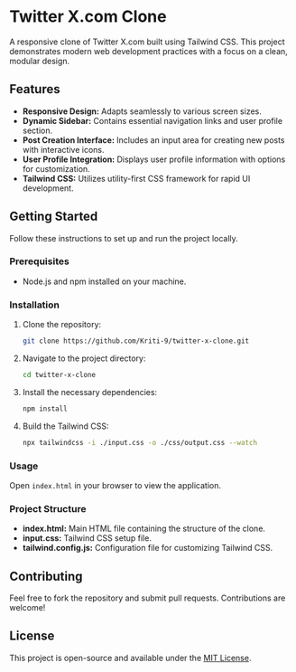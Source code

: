 # Twitter X.com Clone

A responsive clone of Twitter X.com built using Tailwind CSS. This project demonstrates modern web development practices with a focus on a clean, modular design.

## Features

- **Responsive Design:** Adapts seamlessly to various screen sizes.
- **Dynamic Sidebar:** Contains essential navigation links and user profile section.
- **Post Creation Interface:** Includes an input area for creating new posts with interactive icons.
- **User Profile Integration:** Displays user profile information with options for customization.
- **Tailwind CSS:** Utilizes utility-first CSS framework for rapid UI development.

## Getting Started

Follow these instructions to set up and run the project locally.

### Prerequisites

- Node.js and npm installed on your machine.

### Installation

1. Clone the repository:

   ```bash
   git clone https://github.com/Kriti-9/twitter-x-clone.git
   ```

2. Navigate to the project directory:

   ```bash
   cd twitter-x-clone
   ```

3. Install the necessary dependencies:

   ```bash
   npm install
   ```

4. Build the Tailwind CSS:

   ```bash
   npx tailwindcss -i ./input.css -o ./css/output.css --watch
   ```

### Usage

Open `index.html` in your browser to view the application.

### Project Structure

- **index.html:** Main HTML file containing the structure of the clone.
- **input.css:** Tailwind CSS setup file.
- **tailwind.config.js:** Configuration file for customizing Tailwind CSS.

## Contributing

Feel free to fork the repository and submit pull requests. Contributions are welcome!

## License

This project is open-source and available under the [MIT License](LICENSE).
